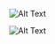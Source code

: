 ![Alt Text](https://github.com/mtreml/travelling_salesman/optimized-distance.png)

![Alt Text](https://github.com/mtreml/travelling_salesman/route-optimization.gif)

